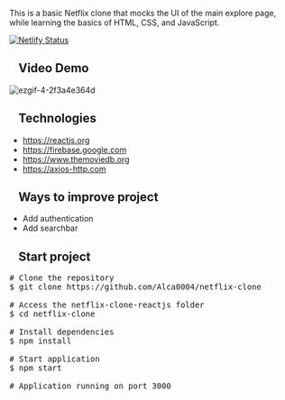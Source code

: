 This is a basic Netflix clone that mocks the UI of the main explore page, while learning the basics of HTML, CSS, and JavaScript.


  [![Netlify Status](https://api.netlify.com/api/v1/badges/05306f70-9e79-4a82-8095-6cbed03100f7/deploy-status)](https://affectionate-clarke-5cd4de.netlify.app)


<h2 dir="auto"><a id="user-content-videodemo" class="anchor" aria-hidden="true" href="#videodemo"><svg class="octicon octicon-link" width="16" height="16" aria-hidden="true"></svg></a>Video Demo</h2>

![ezgif-4-2f3a4e364d](https://user-images.githubusercontent.com/84670853/165857358-32a41821-16ff-4336-8698-88bc49278630.gif)

<h2 dir="auto"><a id="user-content-technologies" class="anchor" aria-hidden="true" href="#technologies"><svg class="octicon octicon-link" width="16" height="16" aria-hidden="true"></svg></a>Technologies</h2>
 
* https://reactjs.org
* https://firebase.google.com
* https://www.themoviedb.org
* https://axios-http.com

<h2 dir="auto"><a id="user-content-todo" class="anchor" aria-hidden="true" href="#todo"><svg class="octicon octicon-link" width="16" height="16" aria-hidden="true"></svg></a>Ways to improve project</h2>

* Add authentication
* Add searchbar 

<h2 dir="auto"><a id="user-content-start-project" class="anchor" aria-hidden="true" href="#start-project"><svg class="octicon octicon-link" viewBox="0 0 16 16" version="1.1" width="16" height="16" aria-hidden="true"></svg></a>Start project</h2>

<pre><span class="pl-c"><span class="pl-c">#</span> Clone the repository</span>
$ git clone https://github.com/Alca0004/netflix-clone

<span class="pl-c"><span class="pl-c">#</span> Access the netflix-clone-reactjs folder</span>
$ <span class="pl-c1">cd</span> netflix-clone

<span class="pl-c"><span class="pl-c">#</span> Install dependencies</span>
$ npm install

<span class="pl-c"><span class="pl-c">#</span> Start application</span>
$ npm start

<span class="pl-c"><span class="pl-c">#</span> Application running on port 3000</span></pre>
